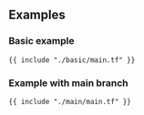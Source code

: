 ## Examples

### Basic example
```hcl
{{ include "./basic/main.tf" }}
```

### Example with main branch
```hcl
{{ include "./main/main.tf" }}
```
